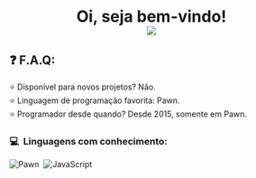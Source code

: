 # <p align="center">Oi, seja bem-vindo!<br /><img src="https://komarev.com/ghpvc/?username=ScreamScripts1619&color=yellow&style=flat-square&label=Visualizações" /></p>

## ❓ F.A.Q:
⭐ Disponível para novos projetos? Não.<br>
⭐ Linguagem de programação favorita: Pawn.<br>
⭐ Programador desde quando? Desde 2015, somente em Pawn.

### 💻 &nbsp;Linguagens com conhecimento:
![Pawn](https://img.shields.io/badge/pawn-%23323330.svg?style=for-the-badge&logo=pawn&logoColor=yellow)&nbsp;
![JavaScript](https://img.shields.io/badge/javascript-%23323330.svg?style=for-the-badge&logo=javascript&logoColor=yellow)&nbsp;
